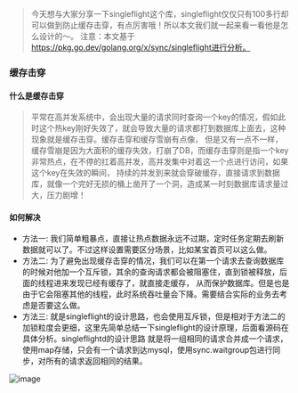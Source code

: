 > 今天想与大家分享一下singleflight这个库，singleflight仅仅只有100多行却可以做到防止缓存击穿，有点厉害哦！所以本文我们就一起来看一看他是怎么设计的～。
注意：本文基于 https://pkg.go.dev/golang.org/x/sync/singleflight进行分析。

### 缓存击穿
#### 什么是缓存击穿
> 平常在高并发系统中，会出现大量的请求同时查询一个key的情况，假如此时这个热key刚好失效了，就会导致大量的请求都打到数据库上面去，这种现象就是缓存击穿。缓存击穿和缓存雪崩有点像，
> 但是又有一点不一样，缓存雪崩是因为大面积的缓存失效，打崩了DB，而缓存击穿则是指一个key非常热点，在不停的扛着高并发，高并发集中对着这一个点进行访问，如果这个key在失效的瞬间，
> 持续的并发到来就会穿破缓存，直接请求到数据库，就像一个完好无损的桶上凿开了一个洞，造成某一时刻数据库请求量过大，压力剧增！

#### 如何解决
* 方法一: 我们简单粗暴点，直接让热点数据永远不过期，定时任务定期去刷新数据就可以了。不过这样设置需要区分场景，比如某宝首页可以这么做。
* 方法二: 为了避免出现缓存击穿的情况，我们可以在第一个请求去查询数据库的时候对他加一个互斥锁，其余的查询请求都会被阻塞住，直到锁被释放，后面的线程进来发现已经有缓存了，就直接走缓存，
从而保护数据库。但是也是由于它会阻塞其他的线程，此时系统吞吐量会下降。需要结合实际的业务去考虑是否要这么做。
* 方法三: 就是singleflight的设计思路，也会使用互斥锁，但是相对于方法二的加锁粒度会更细，这里先简单总结一下singleflight的设计原理，后面看源码在具体分析。singleflightd的设计思路
就是将一组相同的请求合并成一个请求，使用map存储，只会有一个请求到达mysql，使用sync.waitgroup包进行同步，对所有的请求返回相同的结果。

![image](https://user-images.githubusercontent.com/6757408/222036561-8e7ff740-bb10-4dcb-a737-046961871070.png)

### 
